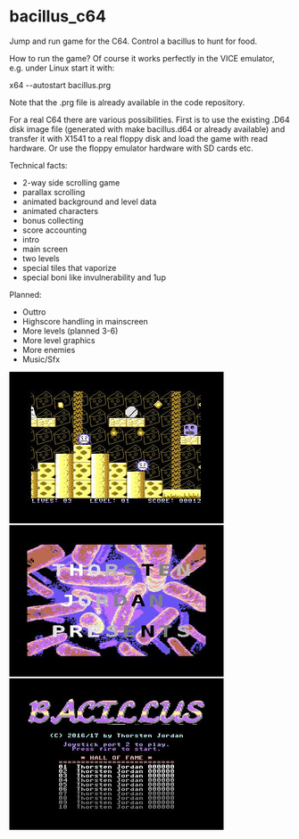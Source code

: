 # bacillus_c64
Jump and run game for the C64.
Control a bacillus to hunt for food.

How to run the game?
Of course it works perfectly in the VICE emulator, e.g. under Linux start it
with:

x64 --autostart bacillus.prg

Note that the .prg file is already available in the code repository.

For a real C64 there are various possibilities. First is to use the existing
.D64 disk image file (generated with  make bacillus.d64  or already
available) and transfer it with X1541 to a real floppy disk and load
the game with read hardware. Or use the floppy emulator hardware with SD
cards etc.

Technical facts:
* 2-way side scrolling game
* parallax scrolling
* animated background and level data
* animated characters
* bonus collecting
* score accounting
* intro
* main screen
* two levels
* special tiles that vaporize
* special boni like invulnerability and 1up

Planned:
* Outtro
* Highscore handling in mainscreen
* More levels (planned 3-6)
* More level graphics
* More enemies
* Music/Sfx

![ScreenShot](screenshots/level1.jpg)
![ScreenShot](screenshots/intro.jpg)
![ScreenShot](screenshots/mainmenu.jpg)
